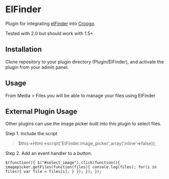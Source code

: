# ElFinder

Plugin for integrating [elFinder](http://elfinder.org/) into [Croogo](http://croogo.org).

Tested with 2.0 but should work with 1.5+

## Installation

Clone repository to your plugin directory (Plugin/ElFinder), and activate the plugin from your admin panel.

## Usage

From Media > Files you will be able to manage your files using ElFinder

## External Plugin Usage

Other plugins can use the image picker built into this plugin to select files.

Step 1. Include the script

> $this->Html->script('ElFinder.image_picker',array('inline'=>false));

Step 2. Add an event handler to a button.

`
$(function(){
$("#select_image").click(function(){
imagepicker.getFiles(function(files){
	console.log(files);
	for(i in files){
		var file = files[i];
	}
});
});
});
`

